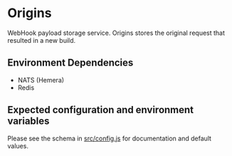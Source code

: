 # Origins

WebHook payload storage service. Origins stores the original request that resulted in a new build. 

## Environment Dependencies

  * NATS (Hemera)
  * Redis

## Expected configuration and environment variables

Please see the schema in [src/config.js](src/config.js) for documentation and default values.
